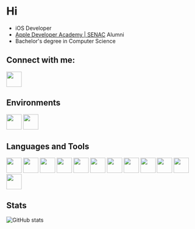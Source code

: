 # Hi

- iOS Developer
- [Apple Developer Academy | SENAC](http://developeracademy.sp.senac.br/) Alumni 
- Bachelor's degree in Computer Science

## Connect with me:

[<img src="https://cdn.jsdelivr.net/gh/devicons/devicon/icons/linkedin/linkedin-original.svg" width="40" height="40"/>](https://www.linkedin.com/in/igor-kenzo-miyamoto-dias-b280951a2/)

## Environments

<img src="https://cdn.jsdelivr.net/gh/devicons/devicon/icons/apple/apple-original.svg" width="40" height="40" /> <img src="https://cdn.jsdelivr.net/gh/devicons/devicon/icons/linux/linux-original.svg" width="40" height="40"/>

## Languages and Tools

<img src="https://cdn.jsdelivr.net/gh/devicons/devicon/icons/c/c-plain.svg" width="40" height="40" /> <img src="https://cdn.jsdelivr.net/gh/devicons/devicon/icons/cplusplus/cplusplus-plain.svg" width="40" height="40" /> <img src="https://cdn.jsdelivr.net/gh/devicons/devicon/icons/csharp/csharp-plain.svg" width="40" height="40" /> <img src="https://cdn.jsdelivr.net/gh/devicons/devicon/icons/docker/docker-plain.svg" width="40" height="40" /> <img src="https://cdn.jsdelivr.net/gh/devicons/devicon/icons/git/git-original.svg" width="40" height="40" /> <img src="https://cdn.jsdelivr.net/gh/devicons/devicon/icons/html5/html5-original.svg" width="40" height="40" /> <img src="https://cdn.jsdelivr.net/gh/devicons/devicon/icons/typescript/typescript-original.svg" width="40" height="40" /> <img src="https://cdn.jsdelivr.net/gh/devicons/devicon/icons/kotlin/kotlin-original.svg" width="40" height="40" /> <img src="https://cdn.jsdelivr.net/gh/devicons/devicon/icons/python/python-original.svg" width="40" height="40" /> <img src="https://cdn.jsdelivr.net/gh/devicons/devicon/icons/swift/swift-original.svg" width="40" height="40" /> <img src="https://cdn.jsdelivr.net/gh/devicons/devicon/icons/vscode/vscode-original.svg" width="40" height="40" /> <img src="https://cdn.jsdelivr.net/gh/devicons/devicon/icons/xcode/xcode-original.svg" width="40" height="40" />

## Stats
![GitHub stats](https://github-readme-stats.vercel.app/api?username=IgorMiyamoto&show_icons=true&theme=dracula)
